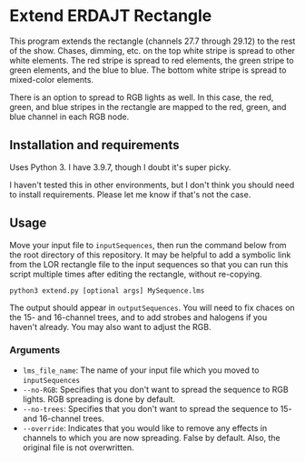 # Extend ERDAJT Rectangle

This program extends the rectangle (channels 27.7 through 29.12) to the rest of the show. Chases, dimming, etc. on the top white stripe is spread to other white elements. The red stripe is spread to red elements, the green stripe to green elements, and the blue to blue. The bottom white stripe is spread to mixed-color elements.

There is an option to spread to RGB lights as well. In this case, the red, green, and blue stripes in the rectangle are mapped to the red, green, and blue channel in each RGB node.

## Installation and requirements

Uses Python 3. I have 3.9.7, though I doubt it's super picky.

I haven't tested this in other environments, but I don't think you should need to install requirements. Please let me know if that's not the case.

## Usage
Move your input file to `inputSequences`, then run the command below from the root directory of this repository. It may be helpful to add a symbolic link from the LOR rectangle file to the input sequences so that you can run this script multiple times after editing the rectangle, without re-copying.

```
python3 extend.py [optional args] MySequence.lms
```

The output should appear in `outputSequences`. You will need to fix chaces on the 15- and 16-channel trees, and to add strobes and halogens if you haven't already. You may also want to adjust the RGB.

### Arguments

* `lms_file_name`: The name of your input file which you moved to `inputSequences`
* `--no-RGB`: Specifies that you don't want to spread the sequence to RGB lights. RGB spreading is done by default.
* `--no-trees`: Specifies that you don't want to spread the sequence to 15- and 16-channel trees.
* `--override`: Indicates that you would like to remove any effects in channels to which you are now spreading. False by default. Also, the original file is not overwritten.
